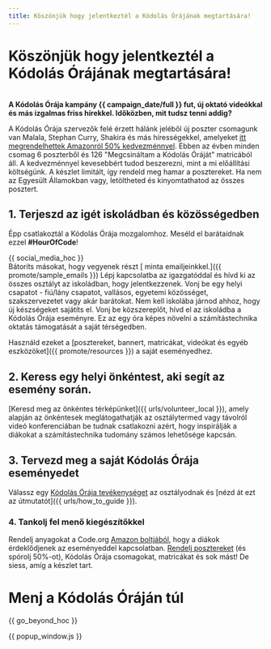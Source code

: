 ```yaml
---
title: Köszönjük hogy jelentkeztél a Kódolás Órájának megtartására!
---
```


# Köszönjük hogy jelentkeztél a Kódolás Órájának megtartására!

<br /> **A Kódolás Órája kampány {{ campaign_date/full }} fut, új oktató videókkal és más izgalmas friss hírekkel. Időközben, mit tudsz tenni addig?**

A Kódolás Órája szervezők felé érzett hálánk jeléből új poszter csomagunk van Malala, Stephan Curry, Shakira és más hírességekkel, amelyeket [itt megrendelhettek Amazonról 50% kedvezménnyel](https://www.amazon.com/promocode/A3QAYNZUZTSSNQ). Ebben az évben minden csomag 6 poszterből és 126 "Megcsináltam a Kódolás Óráját" matricából áll. A kedvezménnyel kevesebbért tudod beszerezni, mint a mi előállítási költségünk. A készlet limitált, így rendeld meg hamar a posztereket. Ha nem az Egyesült Államokban vagy,  letöltheted és kinyomtathatod az összes posztert.</p> 

## 1. Terjeszd az igét iskoládban és közösségedben

Épp csatlakoztál a Kódolás Órája mozgalomhoz. Meséld el barátaidnak ezzel **#HourOfCode**!

{{ social_media_hoc }} <br /> Bátoríts másokat, hogy vegyenek részt [ minta emailjeinkkel.]({{ promote/sample_emails }}) Lépj kapcsolatba az igazgatóddal és hívd ki az összes osztályt az iskoládban, hogy jelentkezzenek. Vonj be egy helyi csapatot - fiú/lány csapatot, vallásos, egyetemi közösséget, szakszervezetet vagy akár barátokat. Nem kell iskolába járnod ahhoz, hogy új készségeket sajátíts el. Vonj be közszereplőt, hívd el az iskoládba a Kódolás Órája eseményre. Ez az egy óra képes növelni a számítástechnika oktatás támogatását a saját térségedben.

Használd ezeket a [posztereket, bannert, matricákat, videókat és egyéb eszközöket]({{ promote/resources }}) a saját eseményedhez.

## 2. Keress egy helyi önkéntest, aki segít az esemény során.

[Keresd meg az önkéntes térképünket]({{ urls/volunteer_local }}), amely alapján az önkéntesek meglátogathatják az osztálytermed vagy távolról videó konferenciában be tudnak csatlakozni azért, hogy inspirálják a diákokat a számítástechnika tudomány számos lehetősége kapcsán.

## 3. Tervezd meg a saját Kódolás Órája eseményedet

Válassz egy [Kódolás Órája tevékenységet](https://hourofcode.com/learn) az osztályodnak és [nézd át ezt az útmutatót]({{ urls/how_to_guide }}).

### 4. Tankolj fel menő kiegészítőkkel

Rendelj anyagokat a Code.org [Amazon boltjából](https://www.amazon.com/stores/page/8557B2A6-EBF2-4C9F-95C5-C3256FBA0220), hogy a diákok érdeklődjenek az eseményeddel kapcsolatban. [Rendelj posztereket](https://www.amazon.com/promocode/A3QAYNZUZTSSNQ) (és spórolj 50%-ot), Kódolás Órája csomagokat, matricákat és sok mást! De siess, amíg a készlet tart.

# Menj a Kódolás Óráján túl

{{ go_beyond_hoc }}

{{ popup_window.js }}